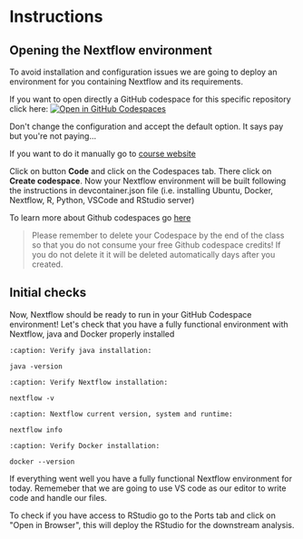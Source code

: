 # Instructions

## Opening the Nextflow environment

To avoid installation and configuration issues we are going to deploy an environment for you containing Nextflow and its requirements.

If you want to open directly a GitHub codespace for this specific repository click here: [![Open in GitHub Codespaces](https://github.com/codespaces/badge.svg)](https://codespaces.new/biosustain/dsp_metagenomics_training)

Don't change the configuration and accept the default option. It says pay but you're not paying...

If you want to do it manually go to [course website](https://github.com/biosustain/dsp_metagenomics_training)

Click on button **Code** and click on the Codespaces tab. There click on **Create codespace**. Now your Nextflow environment will be built following the instructions in devcontainer.json file (i.e. installing Ubuntu, Docker, Nextflow, R, Python, VSCode and RStudio server)

To learn more about Github codespaces go [here](https://github.com/features/codespaces)

>Please remember to delete your Codespace by the end of the class so that you do not consume your free Github codespace credits! If you do not delete it it will be deleted automatically days after you created.

## Initial checks
Now, Nextflow should be ready to run in your GitHub Codespace environment! Let's check that you have a fully functional environment with Nextflow, java and Docker properly installed

```{code-block} bash
:caption: Verify java installation:

java -version
```

```{code-block} bash
:caption: Verify Nextflow installation:

nextflow -v
```

```{code-block} bash
:caption: Nextflow current version, system and runtime:

nextflow info
```

```{code-block} bash
:caption: Verify Docker installation:

docker --version
```

If everything went well you have a fully functional Nextflow environment for today. Rememeber that we are going to use VS code as our editor to write code and handle our files.

To check if you have access to RStudio go to the Ports tab and click on "Open in Browser", this will deploy the RStudio for the downstream analysis.
